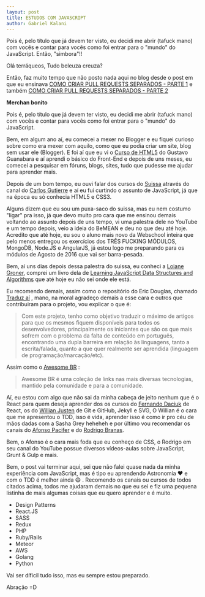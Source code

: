 ```yaml
---
layout: post
title: ESTUDOS COM JAVASCRIPT
author: Gabriel Kalani
---
```


Pois é, pelo título que já devem ter visto, eu decidi me abrir (tafuck mano) com vocês e contar para vocês como foi entrar para o "mundo" do JavaScript.
Então, "simbora"!!



Olá terráqueos,
Tudo beleuza creuza?

Então, faz muito tempo que não posto nada aqui no blog desde o post em que eu ensinava [COMO CRIAR PULL REQUESTS SEPARADOS - PARTE 1](https://gkal19.github.io/2016/07/11/pull-request-separados-1.html) e também [COMO CRIAR PULL REQUESTS SEPARADOS - PARTE 2](https://gkal19.github.io/2016/07/11/pull-request-separados-2.html)

**Merchan bonito**

Pois é, pelo título que já devem ter visto, eu decidi me abrir (tafuck mano) com vocês e contar para vocês como foi entrar para o "mundo" do JavaScript.

Bem, em algum ano aí, eu comecei a mexer no Blogger e eu fiquei curioso sobre como era mexer com aquilo, como que eu podia criar um site, blog sem usar ele (Blogger).
E foi aí que eu vi o [Curso de HTML5](https://www.youtube.com/playlist?list=PLHz_AreHm4dlAnJ_jJtV29RFxnPHDuk9o) do Gustavo Guanabara e aí aprendi o básico do Front-End e depois de uns meses, eu comecei a pesquisar em fóruns, blogs, sites, tudo que pudesse me ajudar para aprender mais.

Depois de um bom tempo, eu ouvi falar dos cursos do [Suissa](https://www.twitter.com/osuissa) através do canal do [Carlos Gutierre](https://www.youtube.com/user/gutiweb) e aí eu fui curtindo o assunto de JavaScript, já que na época eu só conhecia HTML5 e CSS3.

Alguns dizem que eu sou um puxa-saco do suissa, mas eu nem costumo "ligar" pra isso, já que devo muito pro cara que me ensinou demais voltando ao assunto depois de uns tempo, vi uma palestra dele no YouTube e um tempo depois, veio a ideia do BeMEAN e deu no que deu até hoje.
Acredito que até hoje, eu sou o aluno mais novo da Webschool inteira que pelo menos entregou os exercícios dos TRÊS FUCKING MÓDULOS, MongoDB, Node.JS e AngularJS, já estou logo me preparando para os módulos de Agosto de 2016 que vai ser barra-pesada.

Bem, aí uns dias depois dessa palestra do suissa, eu conheci a [Loiane Groner](https://twitter.com/loiane), comprei um livro dela de [Learning JavaScript Data Structures and Algorithms](https://www.amazon.com.br/Learning-JavaScript-Data-Structures-Algorithms/dp/1783554878) que até hoje eu não sei onde ele está.

Eu recomendo demais, assim como o repositório do Eric Douglas, chamado [Traduz aí](https://github.com/ericdouglas/traduz-ai) , mano, na moral agradeço demais a esse cara e outros que contribuiram para o projeto, vou explicar o que é:

> Com este projeto, tenho como objetivo traduzir o máximo de artigos para que os mesmos fiquem disponíveis para todos os desenvolvedores, principalmente os iniciantes que são os que mais sofrem com o problema da falta de conteúdo em português, encontrando uma dupla barreira em relação às linguagens, tanto a escrita/falada, quanto a que quer realmente ser aprendida (linguagem de programação/marcação/etc).

Assim como o [Awesome BR](http://awesome-br.com/#/) :

> Awesome BR é uma coleção de links nas mais diversas tecnologias, mantido pela comunidade e para a comunidade.

Aí, eu estou com algo que não sai da minha cabeça de jeito nenhum que é o React para quem deseja aprender dos os cursos do [Fernando Daciuk](http://blog.da2k.com.br/) de React, os do [Willian Justen](https://willianjusten.com.br/cursos/) de Git e GitHub, Jekyll e SVG, O Willian é o cara que me apresentou o TDD, isso é vida, aprender isso é como ir pro céu de mãos dadas com a Sasha Grey heheheh e por último vou recomendar os canais do [Afonso Pacifer](github.com/afonsopacifer/) e do [Rodrigo Branas](https://www.youtube.com/user/rodrigobranas).

Bem, o Afonso é o cara mais foda que eu conheço de CSS, o Rodrigo em seu canal do YouTube possue diversos vídeos-aulas sobre JavaScript, Grunt & Gulp e mais.

Bem, o post vai terminar aqui, sei que não falei quase nada da minha experiência com JavaScript, mas é tipo eu aprendendo Astronomia :heart: e com o TDD é melhor ainda :smile: .
Recomendo os canais ou cursos de todos citados acima, todos me ajudaram demais no que eu sei e fiz uma pequena listinha de mais algumas coisas que eu quero aprender e é muito.

- Design Patterns
- React.JS
- SASS
- Redux
- PHP
- Ruby/Rails
- Meteor
- AWS
- Golang
- Python

Vai ser díficil tudo isso, mas eu sempre estou preparado.

Abração =D
